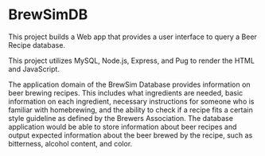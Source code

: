 # BrewSimDB

This project builds a Web app that provides a user interface to query
a Beer Recipe database. 

This project utilizes MySQL, Node.js, Express, and Pug to render the HTML and JavaScript.

The application domain of the BrewSim Database provides information on beer brewing recipes. This includes what ingredients are needed, basic information on each ingredient, necessary instructions for someone who is familiar with homebrewing, and the ability to check if a recipe fits a certain style guideline as defined by the Brewers Association. The database application would be able to store information about beer recipes and output expected information about the beer brewed by the recipe, such as bitterness, alcohol content, and color.


